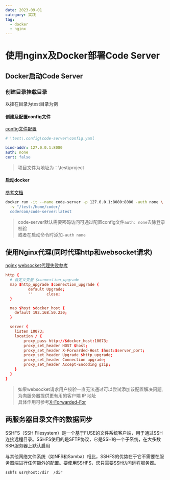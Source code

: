 ```yaml
---
date: 2023-09-01
category: 实践
tag:
  - docker
  - nginx
---
```


# 使用nginx及Docker部署Code Server

## Docker启动Code Server

### 创建目录挂载目录

以挂在目录为test目录为例

#### 创建及配置config文件

[config文件配置](https://coder.com/docs/code-server/latest/FAQ#how-does-the-config-file-work)

```yaml
# \test\.config\code-server\config.yaml

bind-addr: 127.0.0.1:8080
auth: none
cert: false
```

> 项目文件为地址为：\test\project

#### 启动docker

[参考文档](https://coder.com/docs/code-server/latest/install)

```bash
docker run -it --name code-server -p 127.0.0.1:8080:8080 -auth none \
  -v "/test:/home/coder/
  codercom/code-server:latest
```

> code-server默认需要密码访问可通过配置config文件`auth: none`去除登录校验  
> 或者在启动命令时添加`-auth none`

## 使用Nginx代理(同时代理http和websocket请求)

[nginx](https://coder.com/docs/code-server/latest/guide#using-lets-encrypt-with-nginx)
[websocket代理失败参考](https://github.com/coder/code-server/issues/6014)

```conf
http {
  # 自定义变量 $connection_upgrade
  map $http_upgrade $connection_upgrade {
          default Upgrade;
          ''      close;
  }

  map $host $docker_host {
    default 192.168.50.230;
  }

  server {
    listen 10073;
    location / {
        proxy_pass http://$docker_host:10073;
        proxy_set_header HOST $host;
        proxy_set_header X-Forwarded-Host $host:$server_port;
        proxy_set_header Upgrade $http_upgrade;
        proxy_set_header Connection upgrade;
        proxy_set_header Accept-Encoding gzip;
    }
  }
}
```

> 如果websocket请求用户校验一直无法通过可以尝试添加该配置解决问题,为向服务器提供更有用的客户端 IP 地址  
> 具体作用可参考[X-Forwarded-For](https://developer.mozilla.org/zh-CN/docs/Web/HTTP/Headers/X-Forwarded-For)

## 两服务器目录文件的数据同步

SSHFS（SSH Filesystem）是一个基于FUSE的文件系统客户端，用于通过SSH连接远程目录。SSHFS使用的是SFTP协议，它是SSH的一个子系统，在大多数SSH服务器上默认启用

与其他网络文件系统（如NFS和Samba）相比，SSHFS的优势在于它不需要在服务器端进行任何额外的配置。要使用SSHFS，您只需要SSH访问远程服务器。

```bash
sshfs usr@host:/dir  /dir
```
